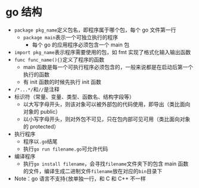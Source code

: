 # go 结构

- `package pkg_name`定义包名，即程序属于哪个包，每个 go 文件第一行
  - `package main`表示一个可独立执行的程序
    - 每个 go 的应用程序必须包含一个 main 包  
- `import pkg_name`表示程序需要使用的包，如 fmt 实现了格式化输入输出函数
- `func func_name(){}`定义了程序的函数
  - main 函数是每一个可执行程序必须包含的，一般来说都是在启动后第一个执行的函数
  - 有 init 函数的时候先执行 init 函数
- `/*...*/`和`//`是注释
- 标识符（常量、变量、类型、函数名、结构字段等）
  - 以大写字母开头，则该对象可以被外部包的代码使用，即导出（类比面向对象的 public）
  - 以小写字母开头，则对外包不可见，只在包内部可见可用（类比面向对象的 protected）
- 执行程序
  - 程序以`.go`结尾
  - 执行`go run filename.go`可允许代码
- 编译程序
  - 执行`go install filename`，会寻找`filename`文件夹下的包含 main 函数的文件，编译生成二进制文件`filename`放在对应的`bin`目录下
- Note：go 语言不支持`{`放单独一行，和 C 和 C++ 不一样